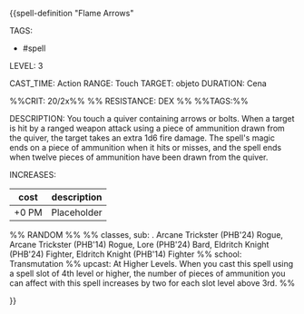 {{spell-definition "Flame Arrows"

TAGS: 
  - #spell

LEVEL: 3

CAST_TIME: Action
RANGE: Touch
TARGET: objeto
DURATION: Cena

%%CRIT: 20/2x%%
%% RESISTANCE: DEX %%
%%TAGS:%%

DESCRIPTION:
You touch a quiver containing arrows or bolts. When a target is hit by a ranged weapon attack using a piece of ammunition drawn from the quiver, the target takes an extra 1d6 fire damage. The spell's magic ends on a piece of ammunition when it hits or misses, and the spell ends when twelve pieces of ammunition have been drawn from the quiver.

INCREASES:

| cost  | description |
| ----- | ----------- |
| +0 PM | Placeholder |


%% RANDOM
%%
%% classes, sub: . Arcane Trickster (PHB'24) Rogue, Arcane Trickster (PHB'14) Rogue, Lore (PHB'24) Bard, Eldritch Knight (PHB'24) Fighter, Eldritch Knight (PHB'14) Fighter
%% school: Transmutation
%% upcast: At Higher Levels. When you cast this spell using a spell slot of 4th level or higher, the number of pieces of ammunition you can affect with this spell increases by two for each slot level above 3rd.
%%


}}